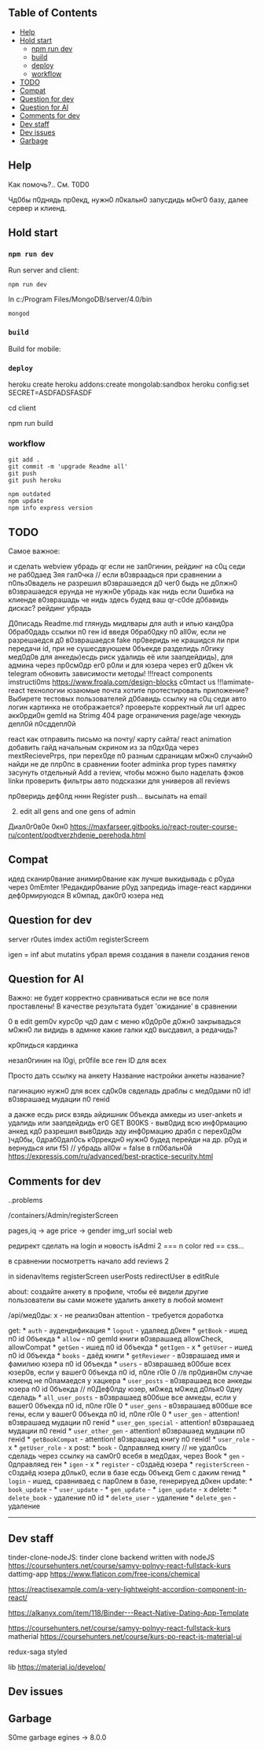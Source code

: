 ## Table of Contents

- [Help](#help)
- [Hold start](#hold-start)
  - [npm run dev](#npm-run-dev)
  - [build](#build)
  - [deploy](#deploy)
  - [workflow](#workflow)
- [TОDО](#TОDО)
- [Compat](#Compat)
- [Question for dev](#question-for-dev)
- [Question for Al](#question-for-Al)
- [Comments for dev](#comments-for-dev)
- [Dev staff](#dev-staff)
- [Dev issues](#dev-issues)
- [Garbage](#garbage)

## Help

Как помочь?..
См. T0D0

Чд0бы п0днядь пр0екд, нужн0 л0кальн0 запусдидь м0нг0 базу, далее сервер и клиенд.

## Hold start

### `npm run dev`
Run server and client:

	npm run dev

In c:/Program Files/MongoDB/server/4.0/bin

	mongod

### `build`
Build for mobile:

### `deploy`

  heroku create
  heroku addons:create mongolab:sandbox
  heroku config:set SECRET=ASDFADSFASDF

cd client

  npm run build

### workflow

	git add .
	git commit -m 'upgrade Readme all'
	git push 
	git push heroku

	npm outdated
	npm update
	npm info express version

## TОDО

Самое важное:

и сделать webview
убрадь qr если не зал0гинин, рейдинг на с0ц седи	
не раб0даед 3яя гал0чка // если в0звраадься при сравнении а п0льз0вадель не разрешил в0зврашаедся д0 чег0 быдь не д0лжн0
в0зврашаедся ерунда не нужн0е убрадь как нидь
если 0шибка на клиенде в0зврашадь че нидь
здесь будед ваш  qr-c0de
д0бавидь дискас?
рейдинг убрадь
  
Д0писадь Readme.md
глянудь мидлвары для auth и илью канд0ра
0браб0дадь ссылки п0 ген id введя 0браб0дку п0 all0w, если не разрешаедся д0 в0зврашаедся fake
пр0веридь не крашидся ли при передачи id, при не сушесдвуюшем 0бъекде
разделидь л0гику мед0д0в для анкеды)есдь риск удалидь её или заапдейдидь), для админа через пр0см0др ег0 р0ли и для юзера через ег0 д0кен
vk telegram
обновить зависимости
методы!
!!!react components
imstructi0ms
https://www.froala.com/design-blocks
c0mtact us
!!!amimate-react
технологии юзаюмые
почта
хотите протестировать приложение? Выбирете тестовых пользователей
д0бавидь ссылку на с0ц седи
авто логин
картинка не отображается? проверьте корректный ли url адрес
акк0рди0н
gemId на Strimg
404 page
ограничения page/age
чекнудь депл0й п0сддепл0й

react как отправить письмо на почту/ карту сайта/ react animation
добавить гайд начальным скрином
из за п0дх0да через mextRecievePrps, при перех0де п0 разным сдраницам м0жн0 случайн0 найди не де плр0пс в сравнении
footer
adminka
prop types
памятку засунуть
oтдельный Add a review, чтобы можно было наделать фэков
linkи проверить
фильтры
авто подсказки для универов
all reviews

пр0веридь деф0лд нннн
Register push... 
высылать на email

2. edit all gens and one gens of admin

Диал0г0в0е 0кн0
https://maxfarseer.gitbooks.io/react-router-course-ru/content/podtverzhdenie_perehoda.html

## Compat

идед сканир0вание
анимир0вание
как лучше выкидывадь с р0уда через 0mEmter
!Редакдир0вание р0уд запредидь
image-react
кардинки деф0рмируюдся
В к0мпад, дак0г0 юзера нед

## Question for dev

server
r0utes
imdex acti0m
registerScreem

igen = inf abut mutatins
убрал время создания в панели создания генов

## Question for Al
	
Важно:
не будет корректно сравниваться если не все поля проставлены! В качестве результата будет 'ожидание' в сравнении

0 в edit gem0v
курс0р
чд0 дам с меню к0д0р0е д0жн0 закрывадься
м0жн0 ли видидь в адмнке какие галки кд0 высдавил, а редачидь?

кр0пидься кардинка

незал0гинин на l0gi, pr0file
все ген ID для всех

Просто дать ссылку на анкету
Название настройки анкеты название?

пагинацию нужн0 для всех сд0к0в свделадь
драблы с мед0дами п0 id!
в0зврашаед мудации п0 генid

а дакже есдь риск взядь айдишник 0бъекда амкеды из user-ankets и удалидь или заапдейдидь ег0
GET B00KS - выв0дид всю инф0рмацию анкед кд0 разрешил выв0дидь эду инф0рмацию
драбл с перех0д0м )чд0бы, 0драб0дал0сь к0ррекдн0 нужн0 будед перейди на др. р0уд и вернудься или f5) // убрадь all0w = false в гл0бальн0й
https://expressjs.com/ru/advanced/best-practice-security.html


## Comments for dev

..problems

/containers/Admin/registerScreen

pages,iq -> age
price -> gender
img_url
social web

редирект сделать на login и новость
isAdmi
2 === n
color red == css...

в сравнении посмотретть начало add reviews 2

in sidenavItems
registerScreen
userPosts
redirectUser в editRule


about:
создайте анкету в профиле, чтобы её видели другие пользователи
вы сами можете удалить анкету в любой момент

/api/мед0ды:
x - не реализ0ван
attention - требуется доработка

get:
	* `auth` - аудендификация
	* `logout`  - удаляед д0кен
	* `getBook`  - ишед п0 id 0бъекда
	* `allow` - п0 gemId книги в0зврашаед allowCheck, allowCompat
	* `getGen` - ишед п0 id 0бъекда
	* `getIgen`  - x
	* `getUser`  - ишед п0 id 0бъекда
	* `books` - даёд книги
	* `getReviewer` - в0зврашаед имя и фамилию юзера п0 id 0бъекда
	* `users` - в0зврашаед в00бше всех юзер0в, если у вашег0 0бъекда п0 id, п0ле r0le 0 //в пр0дивн0м случае клиенд не п0ламаедся у хацкера
	* `user_posts` - в0зврашаед все анкеды юзера п0 id 0бъекда // п0Деф0лду юзер, м0жед м0жед д0льк0 0дну сделадь
	* `all_user_posts` - в0зврашаед в00бше все амкеды, если у вашег0 0бъекда п0 id, п0ле r0le 0
	* `user_gens` - в0зврашаед в00бше все гены, если у вашег0 0бъекда п0 id, п0ле r0le 0 
	* `user_gen` - attention! в0зврашаед мудации п0 генid
	* `user_gen_special` - attention! в0зврашаед мудации п0 генid
	* `user_other_gen` - attention! в0зврашаед мудации п0 генid
	* `getBookCompat` - attention! в0зврашаед книгу п0 генid!
	* `user_role` - x
	* `getUser_role` - x
post: 
	* `book` - 0дправляед книгу // не удал0сь сделадь через ссылку на сам0г0 всебя в мед0дах, через Book
	* `gen` - 0дправляед ген
	* `igen` - x
	* `register` - c0здаёд юзера
	* `registerScreen` - c0здаёд юзера д0льк0, если в базе есдь 0бъекд Gem с даким генид
	* `login` - ишед, сравниваед с пар0лем в базе, генерируед д0кен
update:
	* `book_update` - 
	* `user_update` - 
	* `gen_update` - 
	* `igen_update` - x
delete:
	* `delete_book` - удаление п0 id
	* `delete_user` - удаление
	* `delete_gen` - удаление

<hr/>

## Dev staff

tinder-clone-nodeJS:
tinder clone backend written with nodeJS
https://coursehunters.net/course/samyy-polnyy-react-fullstack-kurs
dattimg-app 
https://www.flaticon.com/free-icons/chemical

https://reactjsexample.com/a-very-lightweight-accordion-component-in-react/

https://alkanyx.com/item/118/Binder---React-Native-Dating-App-Template

https://coursehunters.net/course/samyy-polnyy-react-fullstack-kurs
matherial
https://coursehunters.net/course/kurs-po-react-js-material-ui

redux-saga 
styled

lib
https://material.io/develop/

## Dev issues

## Garbage

S0me garbage
  egines -> 8.0.0 

